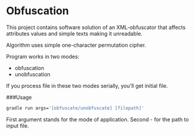 # Obfuscation
This project contains software solution of an XML-obfuscator that affects attributes values and simple texts making it unreadable.

Algorithm uses simple one-character permutation cipher.

Program works in two modes:
- obfuscation
- unobfuscation

If you process file in these two modes serially, you'll get initial file.

###Usage

```bash
gradle run args='[obfuscate/unobfuscate] [filepath]'
``` 

First argument stands for the mode of application.
Second - for the path to input file.